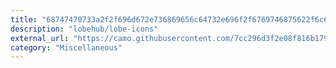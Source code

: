 ```yaml
---
title: "68747470733a2f2f696d672e736869656c64732e696f2f6769746875622f6c6963656e73652f6c6f62656875622f6c6f62652d69636f6e73"
description: "lobehub/lobe-icons"
external_url: "https://camo.githubusercontent.com/7cc296d3f2e08f816b179d44cd34863daf8068523268f75d018bc6669a98c8ee/68747470733a2f2f696d672e736869656c64732e696f2f6769746875622f6c6963656e73652f6c6f62656875622f6c6f62652d69636f6e73"
category: "Miscellaneous"
---
```

